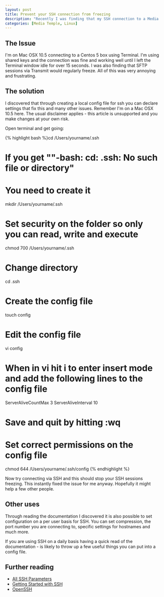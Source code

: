 ```yaml
--- 
layout: post
title: Prevent your SSH connection from freezing
description: "Recently I was finding that my SSH connection to a Media Temple (dv) Centos 5 server was freezing. Creating a local config file fixed it. For anyone else suffering the same problem here's how to do it. "
categories: [Media Temple, Linux]
---
```

## The Issue

I'm on Mac OSX 10.5 connecting to a Centos 5 box using Terminal. I'm using shared keys and the connection was fine and working well until I left the Terminal window idle for over 15 seconds. I was also finding that SFTP sessions via Transmit would regularly freeze. All of this was very annoying and frustrating.

## The solution

I discovered that through creating a local config file for ssh you can declare settings that fix this and many other issues. Remember I'm on a Mac OSX 10.5 here. The usual disclaimer applies - this article is unsupported and you make changes at your own risk.

Open terminal and get going: 

{% highlight bash %}cd /Users/yourname/.ssh

# If you get ""-bash: cd: .ssh: No such file or directory"
# You need to create it
mkdir /Users/yourname/.ssh

# Set security on the folder so only you can read, write and execute
chmod 700 /Users/yourname/.ssh

# Change directory
cd .ssh

# Create the config file
touch config

# Edit the config file
vi config

# When in vi hit i to enter insert mode and add the following lines to the config file
ServerAliveCountMax 3
ServerAliveInterval 10

# Save and quit by hitting :wq

# Set correct permissions on the config file
chmod 644 /Users/yourname/.ssh/config
{% endhighlight %}

Now try connecting via SSH and this should stop your SSH sessions freezing. This instantly fixed the issue for me anyway. Hopefully it might help a few other people.

## Other uses

Through reading the documentation I discovered it is also possible to set configuration on a per user basis for SSH. You can set compression, the port number you are connecting to, specific settings for hostnames and much more. 

If you are using SSH on a daily basis having a quick read of the documentation - is likely to throw up a few useful things you can put into a config file.

## Further reading

*   [All SSH Parameters][1]
*   [Getting Started with SSH][2]
*   [OpenSSH][3]

 [1]: http://www.openbsd.org/cgi-bin/man.cgi?query=ssh_config
 [2]: http://kimmo.suominen.com/docs/ssh/
 [3]: http://www.openssh.org/
 
